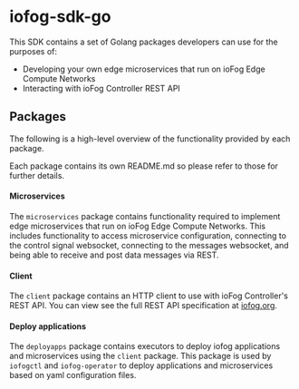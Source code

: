 # iofog-sdk-go

This SDK contains a set of Golang packages developers can use for the purposes of:
* Developing your own edge microservices that run on ioFog Edge Compute Networks
* Interacting with ioFog Controller REST API

## Packages

The following is a high-level overview of the functionality provided by each package.

Each package contains its own README.md so please refer to those for further details.

#### Microservices

The `microservices` package contains functionality required to implement edge microservices that run on ioFog Edge Compute Networks. This includes functionality to access microservice configuration, connecting to the control signal websocket, connecting to the messages websocket, and being able to receive and post data messages via REST.

#### Client

The `client` package contains an HTTP client to use with ioFog Controller's REST API. You can view see the full REST API specification at [iofog.org](https://iofog.org/docs/1.3.0/controllers/rest-api.html).

#### Deploy applications

The `deployapps` package contains executors to deploy iofog applications and microservices using the `client` package.
This package is used by `iofogctl` and `iofog-operator` to deploy applications and microservices based on yaml configuration files.